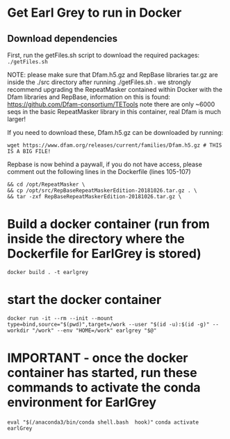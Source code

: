 # Get Earl Grey to run in Docker

## Download dependencies

First, run the getFiles.sh script to download the required packages:
```./getFiles.sh```

NOTE: please make sure that Dfam.h5.gz and RepBase libraries tar.gz are inside the ./src directory after running ./getFiles.sh . 
we strongly recommend upgrading the RepeatMasker contained within Docker with the Dfam libraries and RepBase, information on this is found: https://github.com/Dfam-consortium/TETools
note there are only ~6000 seqs in the basic RepeatMasker library in this container, real Dfam is much larger!

If you need to download these,
Dfam.h5.gz can be downloaded by running:

```wget https://www.dfam.org/releases/current/families/Dfam.h5.gz # THIS IS A BIG FILE!```

Repbase is now behind a paywall, if you do not have access, please comment out the following lines in the Dockerfile (lines 105-107)
```
&& cd /opt/RepeatMasker \
&& cp /opt/src/RepBaseRepeatMaskerEdition-20181026.tar.gz . \
&& tar -zxf RepBaseRepeatMaskerEdition-20181026.tar.gz \
```

# Build a docker container (run from inside the directory where the Dockerfile for EarlGrey is stored)
```docker build . -t earlgrey```

# start the docker container

```docker run -it --rm --init --mount type=bind,source="$(pwd)",target=/work --user "$(id -u):$(id -g)" --workdir "/work" --env "HOME=/work" earlgrey "$@"```

# IMPORTANT - once the docker container has started, run these commands to activate the conda environment for EarlGrey

```eval "$(/anaconda3/bin/conda shell.bash  hook)"```
```conda activate earlGrey```
